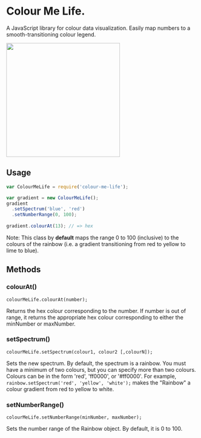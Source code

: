 # Colour Me Life.

A JavaScript library for colour data visualization. Easily map numbers to a smooth-transitioning colour legend.

<img src="http://i.imgur.com/UmaCjBY.jpg" width=300>

## Usage

```javascript
var ColourMeLife = require('colour-me-life');

var gradient = new ColourMeLife();
gradient
  .setSpectrum('blue', 'red')
  .setNumberRange(0, 100);
  
gradient.colourAt(13); // => hex
```

Note: This class by **default** maps the range 0 to 100 (inclusive) to the colours of the rainbow (i.e. a gradient transitioning from red to yellow to lime to blue).

## Methods

### colourAt()

```
colourMeLife.colourAt(number);
```

Returns the hex colour corresponding to the number. If number is out of range, it returns the appropriate hex colour corresponding to either the minNumber or maxNumber.

### setSpectrum()

```
colourMeLife.setSpectrum(colour1, colour2 [,colourN]);
```

Sets the new spectrum. By default, the spectrum is a rainbow. You must have a minimum of two colours, but you can specify more than two colours. Colours can be in the form 'red', 'ff0000', or '#ff0000'. For example, `rainbow.setSpectrum('red', 'yellow', 'white');` makes the "Rainbow" a colour gradient from red to yellow to white.

### setNumberRange()

```
colourMeLife.setNumberRange(minNumber, maxNumber);
```

Sets the number range of the Rainbow object. By default, it is 0 to 100.
